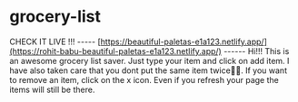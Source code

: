 # grocery-list
CHECK IT LIVE !!! ----- [https://beautiful-paletas-e1a123.netlify.app/](https://rohit-babu-beautiful-paletas-e1a123.netlify.app/) ------
Hi!!! 
This is an awesome grocery list saver.
Just type your item and click on add item. I have also taken care that you dont put the same item twice🙂🙂. 
If you want to remove an item, click on the x icon.
Even if you refresh your page the items will still be there.

